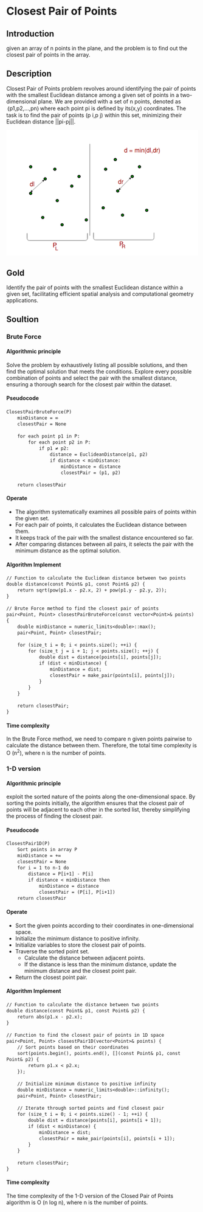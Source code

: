 # Closest Pair of Points

## Introduction
given an array of n points in the plane, and the problem is to find out the closest pair of points in the array.
## Description
Closest Pair of Points problem revolves around identifying the pair of points with the smallest Euclidean distance among a given set of points in a two-dimensional plane. We are provided with a set of n points, denoted as ｛p1,p2,...,pn｝where each point pi is defined by its(x,y) coordinates.
The task is to find the pair of points (p i,p j) within this set, minimizing their Euclidean distance ||pi-pj||.

![Image Title](01.png)

## Gold
Identify the pair of points with the smallest Euclidean distance within a given set, facilitating efficient spatial analysis and computational geometry applications.

## Soultion

### Brute Force

#### Algorithmic principle
Solve the problem by exhaustively listing all possible solutions, and then find the optimal solution that meets the conditions. Explore every possible combination of points and select the pair with the smallest distance, ensuring a thorough search for the closest pair within the dataset.

#### Pseudocode

```
ClosestPairBruteForce(P)
    minDistance = ∞
    closestPair = None
    
    for each point p1 in P:
        for each point p2 in P:
            if p1 ≠ p2:
                distance = EuclideanDistance(p1, p2)
                if distance < minDistance:
                    minDistance = distance
                    closestPair = (p1, p2)
    
    return closestPair

```
#### Operate
- The algorithm systematically examines all possible pairs of points within the given set.
- For each pair of points, it calculates the Euclidean distance between them.
- It keeps track of the pair with the smallest distance encountered so far.
- After comparing distances between all pairs, it selects the pair with the minimum distance as the optimal solution.

  
#### Algorithm Implement

```
// Function to calculate the Euclidean distance between two points
double distance(const Point& p1, const Point& p2) {
    return sqrt(pow(p1.x - p2.x, 2) + pow(p1.y - p2.y, 2));
}

// Brute Force method to find the closest pair of points
pair<Point, Point> closestPairBruteForce(const vector<Point>& points) {
    double minDistance = numeric_limits<double>::max();
    pair<Point, Point> closestPair;

    for (size_t i = 0; i < points.size(); ++i) {
        for (size_t j = i + 1; j < points.size(); ++j) {
            double dist = distance(points[i], points[j]);
            if (dist < minDistance) {
                minDistance = dist;
                closestPair = make_pair(points[i], points[j]);
            }
        }
    }

    return closestPair;
}

```

#### Time complexity

In the Brute Force method, we need to compare n given points pairwise to calculate the distance between them. Therefore, the total time complexity is O (n<sup>2</sup>), where n is the number of points.

### 1-D version

#### Algorithmic principle
exploit the sorted nature of the points along the one-dimensional space. By sorting the points initially, the algorithm ensures that the closest pair of points will be adjacent to each other in the sorted list, thereby simplifying the process of finding the closest pair. 

#### Pseudocode

```
ClosestPair1D(P)
    Sort points in array P
    minDistance = +∞
    closestPair = None
    for i = 1 to n-1 do
        distance = P[i+1] - P[i]
        if distance < minDistance then
            minDistance = distance
            closestPair = (P[i], P[i+1])
    return closestPair
```
#### Operate
- Sort the given points according to their coordinates in one-dimensional space.
- Initialize the minimum distance to positive infinity.
- Initialize variables to store the closest pair of points.
- Traverse the sorted point set.
     - Calculate the distance between adjacent points.
     - If the distance is less than the minimum distance, update the minimum distance and the closest point pair.
- Return the closest point pair.

  
#### Algorithm Implement

```
// Function to calculate the distance between two points
double distance(const Point& p1, const Point& p2) {
    return abs(p1.x - p2.x);
}

// Function to find the closest pair of points in 1D space
pair<Point, Point> closestPair1D(vector<Point>& points) {
    // Sort points based on their coordinates
    sort(points.begin(), points.end(), [](const Point& p1, const Point& p2) {
        return p1.x < p2.x;
    });

    // Initialize minimum distance to positive infinity
    double minDistance = numeric_limits<double>::infinity();
    pair<Point, Point> closestPair;

    // Iterate through sorted points and find closest pair
    for (size_t i = 0; i < points.size() - 1; ++i) {
        double dist = distance(points[i], points[i + 1]);
        if (dist < minDistance) {
            minDistance = dist;
            closestPair = make_pair(points[i], points[i + 1]);
        }
    }

    return closestPair;
}

```

#### Time complexity

The time complexity of the 1-D version of the Closed Pair of Points algorithm is O (n log n), where n is the number of points.






